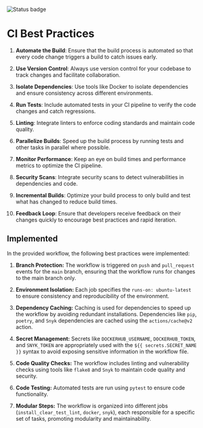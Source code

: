 ![Status badge](https://github.com/timur-harin/S24-core-course-labs/.github/workflows/python.yml/badge.svg)

# CI Best Practices

1. **Automate the Build**: Ensure that the build process is automated so that every code change triggers a build to catch issues early.

2. **Use Version Control**: Always use version control for your codebase to track changes and facilitate collaboration.

3. **Isolate Dependencies**: Use tools like Docker to isolate dependencies and ensure consistency across different environments.

4. **Run Tests**: Include automated tests in your CI pipeline to verify the code changes and catch regressions.

5. **Linting**: Integrate linters to enforce coding standards and maintain code quality.

6. **Parallelize Builds**: Speed up the build process by running tests and other tasks in parallel where possible.

7. **Monitor Performance**: Keep an eye on build times and performance metrics to optimize the CI pipeline.

8. **Security Scans**: Integrate security scans to detect vulnerabilities in dependencies and code.

9. **Incremental Builds**: Optimize your build process to only build and test what has changed to reduce build times.

10. **Feedback Loop**: Ensure that developers receive feedback on their changes quickly to encourage best practices and rapid iteration.

## Implemented
In the provided workflow, the following best practices were implemented:

1. **Branch Protection:** The workflow is triggered on `push` and `pull_request` events for the `main` branch, ensuring that the workflow runs for changes to the main branch only.
   
2. **Environment Isolation:** Each job specifies the `runs-on: ubuntu-latest` to ensure consistency and reproducibility of the environment.

3. **Dependency Caching:** Caching is used for dependencies to speed up the workflow by avoiding redundant installations. Dependencies like `pip`, `poetry`, and `Snyk` dependencies are cached using the `actions/cache@v2` action.

4. **Secret Management:** Secrets like `DOCKERHUB_USERNAME`, `DOCKERHUB_TOKEN`, and `SNYK_TOKEN` are appropriately used with the `${{ secrets.SECRET_NAME }}` syntax to avoid exposing sensitive information in the workflow file.

5. **Code Quality Checks:** The workflow includes linting and vulnerability checks using tools like `flake8` and `Snyk` to maintain code quality and security.

6. **Code Testing:** Automated tests are run using `pytest` to ensure code functionality.

7. **Modular Steps:** The workflow is organized into different jobs (`install_clear_test_lint`, `docker`, `snyk`), each responsible for a specific set of tasks, promoting modularity and maintainability.